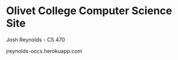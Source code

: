 Olivet College Computer Science Site
====================================

Josh Reynolds - CS 470 

jreynolds-occs.herokuapp.com
